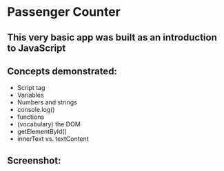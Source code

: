 # Passenger Counter

## This very basic app was built as an introduction to JavaScript

## Concepts demonstrated:
  - Script tag
  - Variables
  - Numbers and strings
  - console.log()
  - functions
  - (vocabulary) the DOM
  - getElementById()
  - innerText vs. textContent

## Screenshot:
